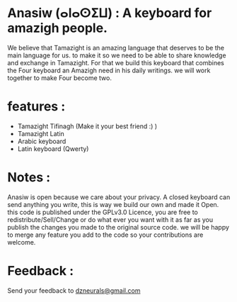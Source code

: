 # Anasiw (ⴰⵏⴰⵙⵉⵡ) : A keyboard for amazigh people.
We believe that Tamazight is an amazing language that deserves to be the main language for us. to make it so we need to be able to share knowledge and exchange in Tamazight.
For that we build this keyboard that combines the Four keyboard an Amazigh need in his daily writings. we will work together to make Four become two.

# features :
- Tamazight Tifinagh (Make it your best friend :) )
- Tamazight Latin
- Arabic keyboard
- Latin keyboard (Qwerty)

# Notes :
Anasiw is open because we care about your privacy. A closed keyboard can send anything you write, this is way we build our own and made it Open.
this code is published under the GPLv3.0 Licence,
you are free to redistribute/Sell/Change or do what ever you want with it as far as you publish the changes
you made to the original source code. we will be happy to merge any feature you add to the code so your contributions are welcome.

# Feedback :

Send your feedback to dzneurals@gmail.com